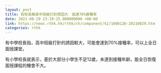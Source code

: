 ```yaml
---
layout: post
title: 有校長稱高中班級打針誘因大　或達70%接種率
date: 2021-08-29 23:10:25.000000000 +08:00
link: https://news.rthk.hk/rthk/ch/component/k2/1608126-20210829.htm
categories: rthk
---
```


有中學校長指，高中班級打針的誘因較大，可能會達到70%接種率，可以上全日面授課堂。

有小學校長就表示，基於大部分小學生不足12歲，未達到接種年齡，能全日恢復面授課程的機會不大。
